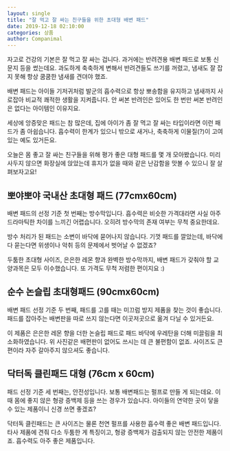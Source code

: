 ```yaml
---
layout: single
title: "잘 먹고 잘 싸는 친구들을 위한 초대형 배변 패드"
date: 2019-12-18 02:10:00
categories: 상품
author: Companimal
---
```


자고로 건강의 기본은 잘 먹고 잘 싸는 겁니다. 과거에는 반려견용 배변 패드로 보통 신문지 등을 썼는데요. 과도하게 축축하게 변해서 반려견들도 쓰기를 꺼렸고, 냄새도 잘 잡지 못해 항상 쿰쿰한 냄새를 견뎌야 했죠.

배변 패드는 아이들 기저귀처럼 발군의 흡수력으로 항상 뽀송함을 유지하고 냄새까지 사로잡아 비교적 쾌적한 생활을 지켜줍니다. 안 써본 반려인은 있어도 한 번만 써본 반려인은 없다는 아이템인 이유지요.

세상에 앙증맞은 패드는 참 많은데, 집에 아이가 좀 잘 먹고 잘 싸는 타입이라면 이런 패드가 좀 아쉽습니다. 흡수력이 한계가 있으니 밖으로 새거나, 축축하게 이물질(?)이 고여있는 예도 있거든요.

오늘은 몸 좋고 잘 싸는 친구들을 위해 평가 좋은 대형 패드를 몇 개 모아봤습니다. 미리 사두지 않으면 화장실에 앉았는데 휴지가 없을 때와 같은 난감함을 맛볼 수 있으니 잘 살펴보자고요!

## 뽀야뽀야 국내산 초대형 패드 (77cmx60cm)

배변 패드의 선정 기준 첫 번째는 방수막입니다. 흡수력은 비슷한 가격대라면 사실 아주 드라마틱한 차이를 느끼긴 어렵습니다. 오히려 방수막의 존재 여부는 무척 중요한데요.

방수 처리가 된 패드는 소변이 바닥에 묻어나지 않습니다. 기껏 패드를 깔았는데, 바닥에 다 묻는다면 위생이나 악취 등의 문제에서 벗어날 수 없겠죠?

두툼한 초대형 사이즈, 은은한 레몬 향과 완벽한 방수막까지, 배변 패드가 갖춰야 할 교양과목은 모두 이수했습니다. 또 가격도 무척 저렴한 편이지요 :)

## 순수 논슬립 초대형패드 (90cmx60cm)

배변 패드 선정 기준 두 번째, 패드를 고를 때는 미끄럼 방지 제품을 찾는 것이 좋습니다. 패드를 잡아주는 배변판을 따로 쓰지 않는다면 이곳저곳으로 옮겨 다닐 수 있거든요.

이 제품은 은은한 레몬 향을 더한 논슬립 패드로 패드 바닥에 우레탄을 더해 미끌림을 최소화하였습니다. 위 사진같은 배편판이 없어도 쓰시는 데 큰 불편함이 없죠. 사이즈도 큰 편이라 자주 갈아주지 않으셔도 좋습니다.

## 닥터독 클린패드 대형 (76cm x 60cm)

패드 선정 기준 세 번째는, 안전성입니다. 보통 배변패드는 펄프로 만들 게 되는데요. 이때 몸에 좋지 않은 형광 증백제 등을 쓰는 경우가 있습니다. 아이들의 연약한 곳이 닿을 수 있는 제품이니 신경 쓰면 좋겠죠?

닥터독 클린패드는 큰 사이즈는 물론 천연 펄프를 사용한 흡수력 좋은 배변 패드입니다. 타사 제품에 견줘 다소 두툼한 게 특징이고, 형광 증백제가 검출되지 않는 안전한 제품이죠. 흡수력도 아주 좋은 제품입니다.
